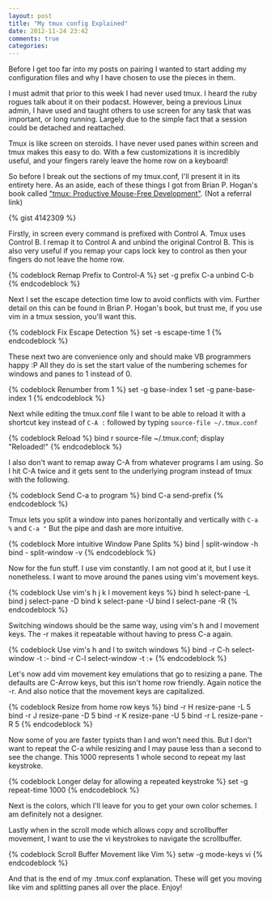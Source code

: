 ```yaml
---
layout: post
title: "My tmux config Explained"
date: 2012-11-24 23:42
comments: true
categories: 
---
```


Before I get too far into my posts on pairing I wanted to start adding my configuration files and why I have chosen to use the pieces in them.

I must admit that prior to this week I had never used tmux.  I heard the ruby rogues talk about it on their podacst. However, being a previous Linux admin, I have used and taught others to use screen for any task that was important, or long running.  Largely due to the simple fact that a session could be detached and reattached.

Tmux is like screen on steroids.  I have never used panes within screen and tmux makes this easy to do.  With a few customizations it is incredibly useful, and your fingers rarely leave the home row on a keyboard!

<!-- more --> 
So before I break out the sections of my tmux.conf, I'll present it in its entirety here.  As an aside, each of these things I got from Brian P. Hogan's book called ["tmux: Productive Mouse-Free Development"](http://pragprog.com/book/bhtmux/tmux). (Not a referral link)

{% gist 4142309 %}

Firstly, in screen every command is prefixed with Control A.  Tmux uses Control B.  I remap it to Control A and unbind the original Control B.  This is also very useful if you remap your caps lock key to control as then your fingers do not leave the home row.

{% codeblock Remap Prefix to Control-A %}
set -g prefix C-a
unbind C-b
{% endcodeblock %}

Next I set the escape detection time low to avoid conflicts with vim.  Further detail on this can be found in Brian P. Hogan's book, but trust me, if you use vim in a tmux session, you'll want this.

{% codeblock Fix Escape Detection %}
set -s escape-time 1
{% endcodeblock %}

These next two are convenience only and should make VB programmers happy :P  All they do is set the start value of the numbering schemes for windows and panes to 1 instead of 0.

{% codeblock Renumber from 1 %}
set -g base-index 1
set -g pane-base-index 1
{% endcodeblock %}

Next while editing the tmux.conf file I want to be able to reload it with a shortcut key instead of `C-A :` followed by typing `source-file ~/.tmux.conf`

{% codeblock Reload %}
bind r source-file ~/.tmux.conf\; display "Reloaded!"
{% endcodeblock %}

I also don't want to remap away C-A from whatever programs I am using.  So I hit C-A twice and it gets sent to the underlying program instead of tmux with the following.

{% codeblock Send C-a to program %}
bind C-a send-prefix 
{% endcodeblock %}

Tmux lets you split a window into panes horizontally and vertically with `C-a %` and `C-a "`  But the pipe and dash are more intuitive.

{% codeblock More intuitive Window Pane Splits %}
bind | split-window -h
bind - split-window -v
{% endcodeblock %}

Now for the fun stuff.  I use vim constantly.  I am not good at it, but I use it nonetheless.  I want to move around the panes using vim's movement keys.

{% codeblock Use vim's h j k l movement keys %}
bind h select-pane -L
bind j select-pane -D
bind k select-pane -U
bind l select-pane -R
{% endcodeblock %}

Switching windows should be the same way, using vim's h and l movement keys. The -r makes it repeatable without having to press C-a again.

{% codeblock Use vim's h and l to switch windows %}
bind -r C-h select-window -t :-
bind -r C-l select-window -t :+
{% endcodeblock %}

Let's now add vim movement key emulations that go to resizing a pane.  The defaults are C-Arrow keys, but this isn't home row friendly.  Again notice the -r. And also notice that the movement keys are capitalized.

{% codeblock Resize from home row keys %}
bind -r H resize-pane -L 5
bind -r J resize-pane -D 5
bind -r K resize-pane -U 5
bind -r L resize-pane -R 5
{% endcodeblock %}

Now some of you are faster typists than I and won't need this.  But I don't want to repeat the C-a while resizing and I may pause less than a second to see the change.  This 1000 represents 1 whole second to repeat my last keystroke.

{% codeblock Longer delay for allowing a repeated keystroke %}
set -g repeat-time 1000
{% endcodeblock %}

Next is the colors, which I'll leave for you to get your own color schemes.  I am definitely not a designer.

Lastly when in the scroll mode which allows copy and scrollbuffer movement, I want to use the vi keystrokes to navigate the scrollbuffer.

{% codeblock Scroll Buffer Movement like Vim %}
setw -g mode-keys vi
{% endcodeblock %}

And that is the end of my .tmux.conf explanation.  These will get you moving like vim and splitting panes all over the place.  Enjoy!


